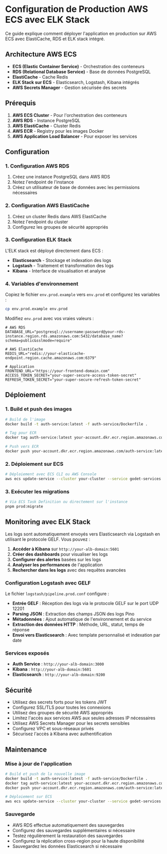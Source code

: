 # Configuration de Production AWS ECS avec ELK Stack

Ce guide explique comment déployer l'application en production sur AWS ECS avec ElastiCache, RDS et ELK stack intégré.

## Architecture AWS ECS

- **ECS (Elastic Container Service)** - Orchestration des conteneurs
- **RDS (Relational Database Service)** - Base de données PostgreSQL
- **ElastiCache** - Cache Redis
- **ELK Stack sur ECS** - Elasticsearch, Logstash, Kibana intégrés
- **AWS Secrets Manager** - Gestion sécurisée des secrets

## Prérequis

1. **AWS ECS Cluster** - Pour l'orchestration des conteneurs
2. **AWS RDS** - Instance PostgreSQL
3. **AWS ElastiCache** - Cluster Redis
4. **AWS ECR** - Registry pour les images Docker
5. **AWS Application Load Balancer** - Pour exposer les services

## Configuration

### 1. Configuration AWS RDS

1. Créez une instance PostgreSQL dans AWS RDS
2. Notez l'endpoint de l'instance
3. Créez un utilisateur de base de données avec les permissions nécessaires

### 2. Configuration AWS ElastiCache

1. Créez un cluster Redis dans AWS ElastiCache
2. Notez l'endpoint du cluster
3. Configurez les groupes de sécurité appropriés

### 3. Configuration ELK Stack

L'ELK stack est déployé directement dans ECS :
- **Elasticsearch** - Stockage et indexation des logs
- **Logstash** - Traitement et transformation des logs
- **Kibana** - Interface de visualisation et analyse

### 4. Variables d'environnement

Copiez le fichier `env.prod.example` vers `env.prod` et configurez les variables :

```bash
cp env.prod.example env.prod
```

Modifiez `env.prod` avec vos vraies valeurs :

```env
# AWS RDS
DATABASE_URL="postgresql://username:password@your-rds-instance.region.rds.amazonaws.com:5432/database_name?schema=public&sslmode=require"

# AWS ElastiCache
REDIS_URL="redis://your-elasticache-endpoint.region.cache.amazonaws.com:6379"

# Application
FRONTEND_URL="https://your-frontend-domain.com"
ACCESS_TOKEN_SECRET="your-super-secure-access-token-secret"
REFRESH_TOKEN_SECRET="your-super-secure-refresh-token-secret"
```

## Déploiement

### 1. Build et push des images

```bash
# Build de l'image
docker build -t auth-service:latest -f auth-service/Dockerfile .

# Tag pour ECR
docker tag auth-service:latest your-account.dkr.ecr.region.amazonaws.com/auth-service:latest

# Push vers ECR
docker push your-account.dkr.ecr.region.amazonaws.com/auth-service:latest
```

### 2. Déploiement sur ECS

```bash
# Déploiement avec ECS CLI ou AWS Console
aws ecs update-service --cluster your-cluster --service godet-services --force-new-deployment
```

### 3. Exécuter les migrations

```bash
# Via ECS Task Definition ou directement sur l'instance
pnpm prod:migrate
```

## Monitoring avec ELK Stack

Les logs sont automatiquement envoyés vers Elasticsearch via Logstash en utilisant le protocole GELF. Vous pouvez :

1. **Accéder à Kibana** sur `http://your-alb-domain:5601`
2. **Créer des dashboards** pour visualiser les logs
3. **Configurer des alertes** basées sur les logs
4. **Analyser les performances** de l'application
5. **Rechercher dans les logs** avec des requêtes avancées

### Configuration Logstash avec GELF

Le fichier `logstash/pipeline.prod.conf` configure :
- **Entrée GELF** : Réception des logs via le protocole GELF sur le port UDP 12201
- **Parsing JSON** : Extraction des champs JSON des logs Pino
- **Métadonnées** : Ajout automatique de l'environnement et du service
- **Extraction des données HTTP** : Méthode, URL, statut, temps de réponse
- **Envoi vers Elasticsearch** : Avec template personnalisé et indexation par date

### Services exposés

- **Auth Service** : `http://your-alb-domain:3000`
- **Kibana** : `http://your-alb-domain:5601`
- **Elasticsearch** : `http://your-alb-domain:9200`

## Sécurité

- Utilisez des secrets forts pour les tokens JWT
- Configurez SSL/TLS pour toutes les connexions
- Utilisez des groupes de sécurité AWS appropriés
- Limitez l'accès aux services AWS aux seules adresses IP nécessaires
- Utilisez AWS Secrets Manager pour les secrets sensibles
- Configurez VPC et sous-réseaux privés
- Sécurisez l'accès à Kibana avec authentification

## Maintenance

### Mise à jour de l'application

```bash
# Build et push de la nouvelle image
docker build -t auth-service:latest -f auth-service/Dockerfile .
docker tag auth-service:latest your-account.dkr.ecr.region.amazonaws.com/auth-service:latest
docker push your-account.dkr.ecr.region.amazonaws.com/auth-service:latest

# Déploiement sur ECS
aws ecs update-service --cluster your-cluster --service godet-services --force-new-deployment
```

### Sauvegarde

- AWS RDS effectue automatiquement des sauvegardes
- Configurez des sauvegardes supplémentaires si nécessaire
- Testez régulièrement la restauration des sauvegardes
- Configurez la réplication cross-region pour la haute disponibilité
- Sauvegardez les données Elasticsearch si nécessaire 